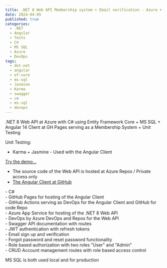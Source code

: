 ```yaml
---
title: .NET 8 Web API Membership system + Email verification - Azure + GH Pages 
date: 2024-04-05
published: true
categories:
  - .NET
  - Angular
  - Tests
  - C#
  - MS SQL
  - Azure
  - DevOps
tags:
  - dot-net
  - angular
  - ef-core
  - ms-sql
  - Jasmine
  - Karma
  - swagger
  - c#
  - ms-sql
  - devops
---
```



.NET 8 Web API at Azure with C# using Entity Framework Core + MS SQL + Angular 14 Client at GH Pages serving as a Membership System + Unit Testing

Unit Testing:
<ul>
<li>Karma + Jasmine - Used with the Angular Client</li>
</ul>

<p><a href="https://persteenolsen.github.io/angular-14-example-gh-pages" target="_blank" title="Angular 14 + Web API in .NET 8 Membership System">Try the demo...</a></p>

<ul>

<li>
The source code of the Web API is hosted at Azure Repos / Private access only
</li>

<li>
<a href="https://github.com/persteenolsen/angular-14-example-gh-pages" target="_blank">The Angular Client at GitHub</a>
</li>
</ul>

<p>
- C#<br />
- GitHub Pages for hosting of the Angular Client<br />
- GitHub Actions serving as DevOps for the Angular Client and GitHub for code Repo<br />
- Azure App Service for hosting of the .NET 8 Web API<br />
- DevOps by Azure DevOps and Repos for the Web API<br />
- Swagger API documentation with routes<br />
- JWT authentication with refresh tokens<br />
- Email sign up and verification<br />
- Forgot password and reset password functionality<br />
- Role based authorization with two roles "User" and "Admin"<br />
- CRUD Account management routes with role based access control<br />
</p>

<p>MS SQL is both used local and for production</p>


